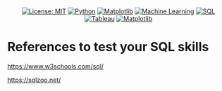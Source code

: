 # 



<h2 align="center"> </h2>

<p align="center">
<a href="https://github.com/sparmar24/risk_modeling/blob/main/LICENSE"><img alt="License: MIT" src="https://black.readthedocs.io/en/stable/_static/license.svg"></a>
<a href="https://www.python.org/"><img alt="Python" src="https://img.shields.io/badge/python-3.10.2-brightgreen"></a>
<a href="https://matplotlib.org/stable/"><img alt="Matplotlib" src="https://img.shields.io/badge/Matplotlib-3.6-green"></a>
<a href="https://learn.microsoft.com/en-us/azure/machine-learning/"><img alt="Machine Learning" src="https://img.shields.io/badge/Machine%20Learning-Yes-blue"></a>
<a href="https://www.microsoft.com/en-in/sql-server/sql-server-downloads"><img alt="SQL" src="https://img.shields.io/badge/SQL-yes-pink"></a>
<a href="https://www.tableau.com/products/public"><img alt="Tableau" src="https://img.shields.io/badge/Tableau-yes-darkgreen"></a>
<a href="https://scikit-learn.org/stable/"><img alt="Matplotlib" src="https://img.shields.io/badge/Scikit--learn-1.2.2-orange"></a>
</p>



# References to test your SQL skills
https://www.w3schools.com/sql/ 

https://sqlzoo.net/
